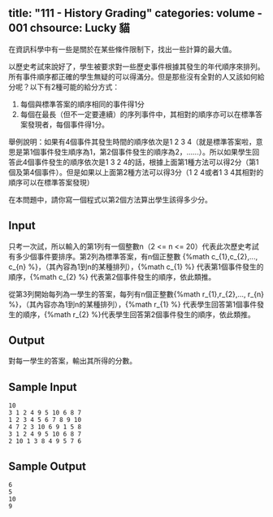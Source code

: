 title: "111 - History Grading"
categories: volume - 001
chsource: Lucky 貓
---

在資訊科學中有一些是關於在某些條件限制下，找出一些計算的最大值。

以歷史考試來說好了，學生被要求對一些歷史事件根據其發生的年代順序來排列。所有事件順序都正確的學生無疑的可以得滿分。但是那些沒有全對的人又該如何給分呢？以下有2種可能的給分方式：

1. 每個與標準答案的順序相同的事件得1分
2. 每個在最長（但不一定要連續）的序列事件中，其相對的順序亦可以在標準答案發現者，每個事件得1分。

舉例說明：如果有4個事件其發生時間的順序依次是1 2 3 4（就是標準答案啦，意思是第1個事件發生順序為1，第2個事件發生的順序為2，......）。所以如果學生回答此4個事件發生的順序依次是1 3 2 4的話，根據上面第1種方法可以得2分（第1個及第4個事件）。但是如果以上面第2種方法可以得3分（1 2 4或者1 3 4其相對的順序可以在標準答案發現）

在本問題中，請你寫一個程式以第2個方法算出學生該得多少分。

## Input ##

只考一次試，所以輸入的第1列有一個整數n（2 <= n <= 20）代表此次歷史考試有多少個事件要排序。第2列為標準答案，有n個正整數 {%math c_{1},c_{2},..., c_{n} %}，（其內容為1到n的某種排列），{%math c_{1} %} 代表第1個事件發生的順序，{%math c_{2} %} 代表第2個事件發生的順序，依此類推。

從第3列開始每列為一學生的答案，每列有n個正整數{%math r_{1},r_{2},..., r_{n} %}，（其內容亦為1到n的某種排列），{%math r_{1} %} 代表學生回答第1個事件發生的順序，{%math r_{2} %}代表學生回答第2個事件發生的順序，依此類推。

## Output ##

對每一學生的答案，輸出其所得的分數。

## Sample Input ##

	10
	3 1 2 4 9 5 10 6 8 7
	1 2 3 4 5 6 7 8 9 10
	4 7 2 3 10 6 9 1 5 8
	3 1 2 4 9 5 10 6 8 7
	2 10 1 3 8 4 9 5 7 6

## Sample Output ##

	6
	5
	10
	9
